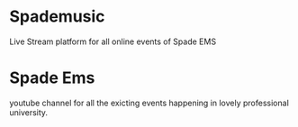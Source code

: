 # Spademusic
Live Stream platform for all online events of Spade EMS
# Spade Ems
youtube channel for all the exicting events happening in lovely professional university.
